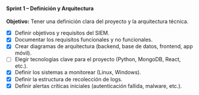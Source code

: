 #### **Sprint 1 – Definición y Arquitectura**

**Objetivo:** Tener una definición clara del proyecto y la arquitectura técnica.

- [x] Definir objetivos y requisitos del SIEM.
- [x] Documentar los requisitos funcionales y no funcionales.
- [x] Crear diagramas de arquitectura (backend, base de datos, frontend, app móvil).
- [ ] Elegir tecnologías clave para el proyecto (Python, MongoDB, React, etc.).
- [x] Definir los sistemas a monitorear (Linux, Windows).
- [x] Definir la estructura de recolección de logs.
- [x] Definir alertas críticas iniciales (autenticación fallida, malware, etc.).
